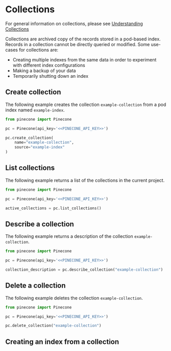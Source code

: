 
# Collections

For general information on collections, please see [Understanding Collections](https://docs.pinecone.io/guides/indexes/pods/understanding-collections)

Collections are archived copy of the records stored in a pod-based index. Records in a collection cannot be directly queried or modified.
Some use-cases for collections are:

- Creating multiple indexes from the same data in order to experiment with different index configurations
- Making a backup of your data
- Temporarily shutting down an index

## Create collection

The following example creates the collection `example-collection` from a pod index named `example-index`.

```python
from pinecone import Pinecone

pc = Pinecone(api_key='<<PINECONE_API_KEY>>')

pc.create_collection(
    name="example-collection",
    source="example-index"
)
```

## List collections

The following example returns a list of the collections in the current project.

```python
from pinecone import Pinecone

pc = Pinecone(api_key='<<PINECONE_API_KEY>>')

active_collections = pc.list_collections()
```

## Describe a collection

The following example returns a description of the collection
`example-collection`.

```python
from pinecone import Pinecone

pc = Pinecone(api_key='<<PINECONE_API_KEY>>')

collection_description = pc.describe_collection("example-collection")
```

## Delete a collection

The following example deletes the collection `example-collection`.

```python
from pinecone import Pinecone

pc = Pinecone(api_key='<<PINECONE_API_KEY>>')

pc.delete_collection("example-collection")
```

## Creating an index from a collection
